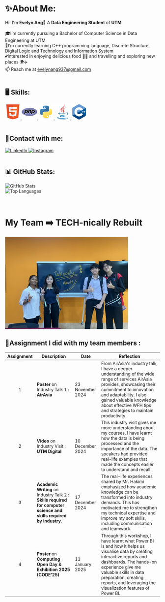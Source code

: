 # ✨About Me:
Hi! I'm **Evelyn Ang**👋 A **Data Engineering Student** of **UTM**
<br><br>
🎓I’m currently pursuing a Bachelor of Computer Science in Data Engineering at UTM <br>
🌱I’m currently learning C++ programming language, Discrete Structure, Digital Logic and Technology and Information System <br>
💕Interested in enjoying delicious food 🍜🍰 and travelling and exploring new places 🌍✈️ <br>
📫 Reach me at evelynang937@gmail.com<br>
<br>

## 🖥️ Skills:
<a href="https://developer.mozilla.org/en-US/docs/Web/HTML">
  <img src="https://raw.githubusercontent.com/devicons/devicon/master/icons/html5/html5-original.svg" alt="HTML" width="50" height="50" />
</a>
<a href="https://www.php.net/">
  <img src="https://raw.githubusercontent.com/devicons/devicon/master/icons/php/php-original.svg" alt="PHP" width="50" height="50" />
</a>
<a href="https://www.python.org/">
  <img src="https://raw.githubusercontent.com/devicons/devicon/master/icons/python/python-original.svg" alt="Python" width="50" height="50" />
</a>
<a href="https://www.java.com/">
  <img src="https://raw.githubusercontent.com/devicons/devicon/master/icons/java/java-original.svg" alt="Java" width="50" height="50" />
</a>
<a href="https://isocpp.org/">
  <img src="https://raw.githubusercontent.com/devicons/devicon/master/icons/cplusplus/cplusplus-original.svg" alt="C++" width="50" height="50" />
</a>
<br><br>

## 🔗Contact with me:
<a href="https://www.linkedin.com/in/evelyn-ang-749569266/" target="_blank">
  <img src="https://upload.wikimedia.org/wikipedia/commons/c/ca/LinkedIn_logo_initials.png" alt="LinkedIn" width="40" height="40">
</a>

<a href="https://www.instagram.com/evelynnn_723/" target="_blank">
  <img src="https://upload.wikimedia.org/wikipedia/commons/9/95/Instagram_logo_2022.svg" alt="Instagram" width="40" height="40">
</a>
<br>
<br>

## 📊 GitHub Stats:
![GitHub Stats](https://github-readme-stats.vercel.app/api?username=evelyn2307&show_icons=true&theme=dark) <br>
![Top Languages](https://github-readme-stats.vercel.app/api/top-langs/?username=evelyn2307&layout=compact&theme=dark&hide=hack) <br><br>
<br>

# My Team ➡️ TECH-nically Rebuilt

<img src="https://github.com/evelyn2307/Y1S1/blob/47d0fb666d71205e2048d2888921c0cb148bf5a1/assets/group%20pic.jpg" alt="gourp pic" width="400" height="300"><br>


## 🔎Assignment I did with my team members :

|Assignment   |Description      |Date        |Reflection                   |
|-------------|-----------------|------------|-----------------------------|
|<p align = "center">1</p>  |**Poster** on Industry Talk 1 : **AirAsia**| 23 November 2024  |From AirAsia's industry talk, I have a deeper understanding of the wide range of services AirAsia provides, showcasing their commitment to innovation and adaptability. I also gained valuable knowledge about effective WFH tips and strategies to maintain productivity.             |
|<p align = "center">2</p>  |**Video** on Industry Visit : **UTM Digital** |  10 December 2024  |This industry visit gives me more understanding about my courses. I have learnt how the data is being processed and the importance of the data. The speakers had provided real-life examples that made the concepts easier to understand and recall.            |
|<p align = "center">3</p>  |**Academic Writing** on Industry Talk 2 : **Skills required for computer science and skills required by industry.**| 17 December 2024	 |The real-life experiences shared by Mr. Hakimi emphasized how academic knowledge can be transformed into industry demands. This has motivated me to strengthen my technical expertise and improve my soft skills, including communication and teamwork.|
|<p align = "center">4</p>  |**Poster** on **Computing Open Day & Exhibition 2025  (CODE’25)** | 11 January 2025 | Through this workshop, I have learnt what Power BI is and how it helps us visualise data by creating interactive reports and dashboards. The hands-on experience give me valuable skills in data preparation, creating reports, and leveraging the visualization features of Power BI.|
